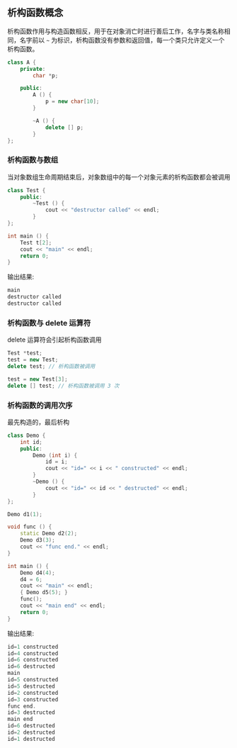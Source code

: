 ## 析构函数概念

析构函数作用与构造函数相反，用于在对象消亡时进行善后工作，名字与类名称相同，名字前以 `~` 为标识，析构函数没有参数和返回值，每一个类只允许定义一个析构函数。

```c++
class A {
    private:
        char *p;

    public:
        A () {
            p = new char[10];
        }

        ~A () {
            delete [] p;
        }
};
```

### 析构函数与数组

当对象数组生命周期结束后，对象数组中的每一个对象元素的析构函数都会被调用

```c++
class Test {
    public:
        ~Test () {
            cout << "destructor called" << endl;
        }
};

int main () {
    Test t[2];
    cout << "main" << endl;
    return 0;
}
```

输出结果:

```c++
main
destructor called
destructor called
```

### 析构函数与 delete 运算符

delete 运算符会引起析构函数调用

```c++
Test *test;
test = new Test;
delete test; // 析构函数被调用

test = new Test[3];
delete [] test; // 析构函数被调用 3 次
```

### 析构函数的调用次序

最先构造的，最后析构

```c++
class Demo {
    int id;
    public:
        Demo (int i) {
            id = i;
            cout << "id=" << i << " constructed" << endl;
        }
        ~Demo () {
            cout << "id=" << id << " destructed" << endl;
        }
};

Demo d1(1);

void func () {
    static Demo d2(2);
    Demo d3(3);
    cout << "func end." << endl;
}

int main () {
    Demo d4(4);
    d4 = 6;
    cout << "main" << endl;
    { Demo d5(5); }
    func();
    cout << "main end" << endl;
    return 0;
}
```

输出结果:

```c++
id=1 constructed
id=4 constructed
id=6 constructed
id=6 destructed
main
id=5 constructed
id=5 destructed
id=2 constructed
id=3 constructed
func end.
id=3 destructed
main end
id=6 destructed
id=2 destructed
id=1 destructed
```